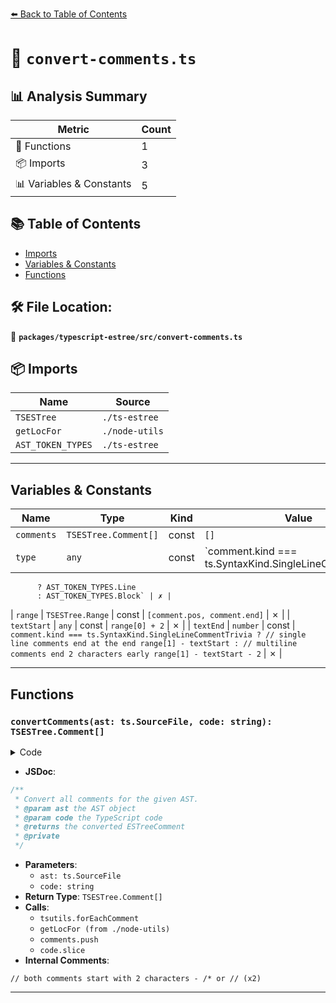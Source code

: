 [⬅️ Back to Table of Contents](../../../index.md)

# 📄 `convert-comments.ts`

## 📊 Analysis Summary

| Metric | Count |
|--------|-------|
| 🔧 Functions | 1 |
| 📦 Imports | 3 |
| 📊 Variables & Constants | 5 |

## 📚 Table of Contents

- [Imports](#imports)
- [Variables & Constants](#variables-constants)
- [Functions](#functions)

## 🛠️ File Location:
📂 **`packages/typescript-estree/src/convert-comments.ts`**

## 📦 Imports

| Name | Source |
|------|--------|
| `TSESTree` | `./ts-estree` |
| `getLocFor` | `./node-utils` |
| `AST_TOKEN_TYPES` | `./ts-estree` |


---

## Variables & Constants

| Name | Type | Kind | Value | Exported |
|------|------|------|-------|----------|
| `comments` | `TSESTree.Comment[]` | const | `[]` | ✗ |
| `type` | `any` | const | `comment.kind === ts.SyntaxKind.SingleLineCommentTrivia
          ? AST_TOKEN_TYPES.Line
          : AST_TOKEN_TYPES.Block` | ✗ |
| `range` | `TSESTree.Range` | const | `[comment.pos, comment.end]` | ✗ |
| `textStart` | `any` | const | `range[0] + 2` | ✗ |
| `textEnd` | `number` | const | `comment.kind === ts.SyntaxKind.SingleLineCommentTrivia
          ? // single line comments end at the end
            range[1] - textStart
          : // multiline comments end 2 characters early
            range[1] - textStart - 2` | ✗ |


---

## Functions

### `convertComments(ast: ts.SourceFile, code: string): TSESTree.Comment[]`

<details><summary>Code</summary>

```ts
export function convertComments(
  ast: ts.SourceFile,
  code: string,
): TSESTree.Comment[] {
  const comments: TSESTree.Comment[] = [];

  tsutils.forEachComment(
    ast,
    (_, comment) => {
      const type =
        comment.kind === ts.SyntaxKind.SingleLineCommentTrivia
          ? AST_TOKEN_TYPES.Line
          : AST_TOKEN_TYPES.Block;
      const range: TSESTree.Range = [comment.pos, comment.end];
      const loc = getLocFor(range, ast);

      // both comments start with 2 characters - /* or //
      const textStart = range[0] + 2;
      const textEnd =
        comment.kind === ts.SyntaxKind.SingleLineCommentTrivia
          ? // single line comments end at the end
            range[1] - textStart
          : // multiline comments end 2 characters early
            range[1] - textStart - 2;
      comments.push({
        type,
        loc,
        range,
        value: code.slice(textStart, textStart + textEnd),
      });
    },
    ast,
  );

  return comments;
}
```
</details>

- **JSDoc**:
```ts
/**
 * Convert all comments for the given AST.
 * @param ast the AST object
 * @param code the TypeScript code
 * @returns the converted ESTreeComment
 * @private
 */
```

- **Parameters**:
  - `ast: ts.SourceFile`
  - `code: string`
- **Return Type**: `TSESTree.Comment[]`
- **Calls**:
  - `tsutils.forEachComment`
  - `getLocFor (from ./node-utils)`
  - `comments.push`
  - `code.slice`
- **Internal Comments**:
```
// both comments start with 2 characters - /* or // (x2)
```


---